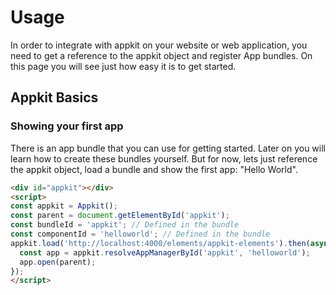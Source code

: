# Usage

In order to integrate with appkit on your website or web application, you need to get a reference to the appkit object and register App bundles. On this page you will see just how easy it is to get started.

## Appkit Basics

### Showing your first app

There is an app bundle that you can use for getting started. Later on you will learn how to create these bundles yourself. But for now, lets just reference the appkit object, load a bundle and show the first app: "Hello World".

```html preview
<div id="appkit"></div>
<script>
const appkit = Appkit();
const parent = document.getElementById('appkit');
const bundleId = 'appkit'; // Defined in the bundle
const componentId = 'helloworld'; // Defined in the bundle
appkit.load('http://localhost:4000/elements/appkit-elements').then(async() => {
  const app = appkit.resolveAppManagerById('appkit', 'helloworld');
  app.open(parent);
});
</script>
```

